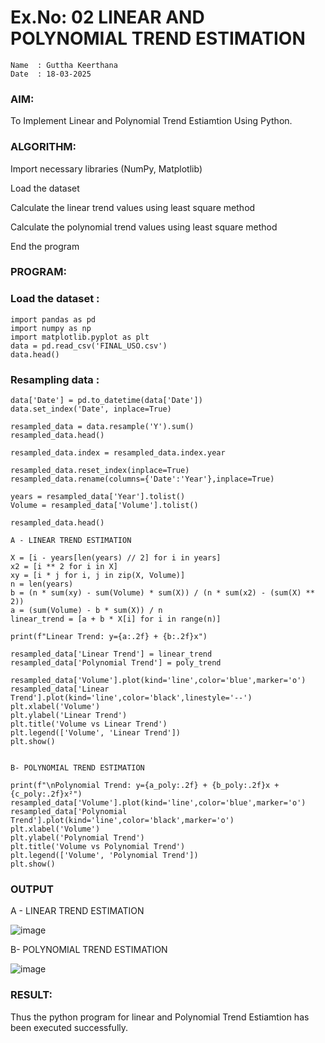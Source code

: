# Ex.No: 02 LINEAR AND POLYNOMIAL TREND ESTIMATION
```
Name  : Guttha Keerthana
Date  : 18-03-2025
```
### AIM:
To Implement Linear and Polynomial Trend Estiamtion Using Python.

### ALGORITHM:
Import necessary libraries (NumPy, Matplotlib)

Load the dataset

Calculate the linear trend values using least square method

Calculate the polynomial trend values using least square method

End the program
### PROGRAM:
### Load the dataset :
```
import pandas as pd 
import numpy as np 
import matplotlib.pyplot as plt 
data = pd.read_csv('FINAL_USO.csv')
data.head()
```
### Resampling data :
```
data['Date'] = pd.to_datetime(data['Date'])
data.set_index('Date', inplace=True)

resampled_data = data.resample('Y').sum()
resampled_data.head()

resampled_data.index = resampled_data.index.year

resampled_data.reset_index(inplace=True)
resampled_data.rename(columns={'Date':'Year'},inplace=True)

years = resampled_data['Year'].tolist()
Volume = resampled_data['Volume'].tolist()

resampled_data.head()

A - LINEAR TREND ESTIMATION

X = [i - years[len(years) // 2] for i in years]
x2 = [i ** 2 for i in X]
xy = [i * j for i, j in zip(X, Volume)]
n = len(years)
b = (n * sum(xy) - sum(Volume) * sum(X)) / (n * sum(x2) - (sum(X) ** 2))
a = (sum(Volume) - b * sum(X)) / n
linear_trend = [a + b * X[i] for i in range(n)]

print(f"Linear Trend: y={a:.2f} + {b:.2f}x")

resampled_data['Linear Trend'] = linear_trend
resampled_data['Polynomial Trend'] = poly_trend

resampled_data['Volume'].plot(kind='line',color='blue',marker='o')
resampled_data['Linear Trend'].plot(kind='line',color='black',linestyle='--')
plt.xlabel('Volume')
plt.ylabel('Linear Trend')
plt.title('Volume vs Linear Trend')
plt.legend(['Volume', 'Linear Trend'])
plt.show()


B- POLYNOMIAL TREND ESTIMATION

print(f"\nPolynomial Trend: y={a_poly:.2f} + {b_poly:.2f}x + {c_poly:.2f}x²")
resampled_data['Volume'].plot(kind='line',color='blue',marker='o')
resampled_data['Polynomial Trend'].plot(kind='line',color='black',marker='o')
plt.xlabel('Volume')
plt.ylabel('Polynomial Trend')
plt.title('Volume vs Polynomial Trend')
plt.legend(['Volume', 'Polynomial Trend'])
plt.show()
```
### OUTPUT
A - LINEAR TREND ESTIMATION

![image](https://github.com/user-attachments/assets/281e4997-9b29-4019-b3e1-e58860ff4b7e)

B- POLYNOMIAL TREND ESTIMATION

![image](https://github.com/user-attachments/assets/ef5bde40-d918-4106-8552-0cb79f161eb4)


### RESULT:
Thus the python program for linear and Polynomial Trend Estiamtion has been executed successfully.
